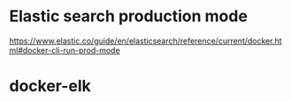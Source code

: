 # Elastic search production mode

https://www.elastic.co/guide/en/elasticsearch/reference/current/docker.html#docker-cli-run-prod-mode
# docker-elk
